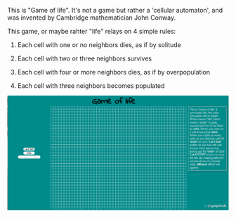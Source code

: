 This is "Game of life". It's not a game but rather a 'cellular automaton', and was invented by 
Cambridge mathematician John Conway.

This game, or maybe rahter "life" relays on 4 simple rules:

1. Each cell with one or no neighbors dies, as if by solitude

2. Each cell with two or three neighbors survives

3. Each cell with four or more neighbors dies, as if by overpopulation

4. Each cell with three neighbors becomes populated

![Alt text](https://github.com/agentpietrucha/game-of-life/blob/master/screenshot/gameOfLifeScreenShot.png?raw=true)
